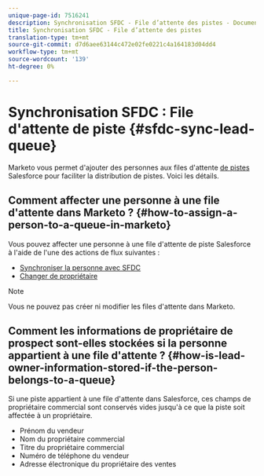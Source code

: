```yaml
---
unique-page-id: 7516241
description: Synchronisation SFDC - File d’attente des pistes - Documents marketing - Documentation du produit
title: Synchronisation SFDC - File d’attente des pistes
translation-type: tm+mt
source-git-commit: d7d6aee63144c472e02fe0221c4a164183d04dd4
workflow-type: tm+mt
source-wordcount: '139'
ht-degree: 0%

---
```



# Synchronisation SFDC : File d&#39;attente de piste {#sfdc-sync-lead-queue}

Marketo vous permet d&#39;ajouter des personnes aux files d&#39;attente [de pistes](https://help.salesforce.com/apex/HTViewHelpDoc?id=queues_overview.htm) Salesforce pour faciliter la distribution de pistes. Voici les détails.

## Comment affecter une personne à une file d&#39;attente dans Marketo ? {#how-to-assign-a-person-to-a-queue-in-marketo}

Vous pouvez affecter une personne à une file d&#39;attente de piste Salesforce à l&#39;aide de l&#39;une des actions de flux suivantes :

* [Synchroniser la personne avec SFDC](../../../../product-docs/core-marketo-concepts/smart-campaigns/salesforce-flow-actions/sync-person-to-sfdc.md)
* [Changer de propriétaire](../../../../product-docs/core-marketo-concepts/smart-campaigns/salesforce-flow-actions/change-owner.md)

>[!NOTE]
>
>Vous ne pouvez pas créer ni modifier les files d&#39;attente dans Marketo.

## Comment les informations de propriétaire de prospect sont-elles stockées si la personne appartient à une file d&#39;attente ? {#how-is-lead-owner-information-stored-if-the-person-belongs-to-a-queue}

Si une piste appartient à une file d&#39;attente dans Salesforce, ces champs de propriétaire commercial sont conservés vides jusqu&#39;à ce que la piste soit affectée à un propriétaire.

* Prénom du vendeur
* Nom du propriétaire commercial
* Titre du propriétaire commercial
* Numéro de téléphone du vendeur
* Adresse électronique du propriétaire des ventes


